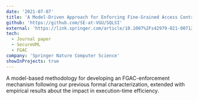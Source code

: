 ```yaml
---
date: '2021-07-07'
title: 'A Model-Driven Approach for Enforcing Fine-Grained Access Control for SQL Queries (extended version)'
github: 'https://github.com/SE-at-VGU/SQLSI'
external: 'https://link.springer.com/article/10.1007%2Fs42979-021-00712-7'
tech:
  - Journal paper
  - SecureUML
  - FGAC
company: 'Springer Nature Computer Science'
showInProjects: true
---
```


A model-based methodology for developing an FGAC-enforcement mechanism following our previous formal characterization, extended with empirical results about the impact in execution-time efficiency.

